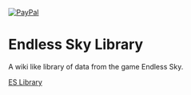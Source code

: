 [![PayPal][paypal-img]][paypal-url]

# Endless Sky Library

A wiki like library of data from the game Endless Sky.

[ES Library](https://codedraken.github.io/ES-Library/)

[paypal-url]: https://www.paypal.com/cgi-bin/webscr?cmd=_s-xclick&hosted_button_id=KV78TWKWKKK3S
[paypal-img]: https://img.shields.io/badge/donate-PayPal-blue.svg?style=flat-square
